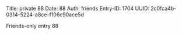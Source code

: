 Title: private 88
Date: 88
Auth: friends
Entry-ID: 1704
UUID: 2c0fca4b-0314-5224-a8ce-f106c90ace5d

Friends-only entry 88
